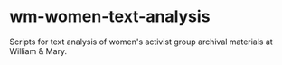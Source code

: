 # wm-women-text-analysis
Scripts for text analysis of women's activist group archival materials at William &amp; Mary.
